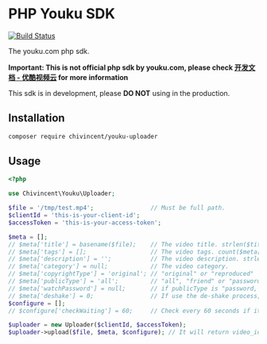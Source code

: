 # PHP Youku SDK

[![Build Status](https://travis-ci.com/ChiVincent/youku-uploader.svg?branch=master)](https://travis-ci.com/ChiVincent/youku-uploader)

The youku.com php sdk.

**Important: This is not official php sdk by youku.com, please check [开发文档 - 优酷视频云](https://cloud.youku.com/docs) for more information**

This sdk is in development, please **DO NOT** using in the production.

## Installation

```bash
composer require chivincent/youku-uploader
```

## Usage

```php
<?php

use Chivincent\Youku\Uploader;

$file = '/tmp/test.mp4';                // Must be full path.
$clientId = 'this-is-your-client-id';
$accessToken = 'this-is-your-access-token';

$meta = [];
// $meta['title'] = basename($file);    // The video title. strlen($title) should between 2 and 50.
// $meta['tags'] = [];                  // The video tags. count($meta['tags']) should <= 10, and each tag strlen($tag) should >= 2 and <= 12
// $meta['description'] = '';           // The video description. strlen($description) should < 2000
// $meta['category'] = null;            // The video category.
// $meta['copyrightType'] = 'original'; // "original" or "reproduced"
// $meta['publicType'] = 'all';         // "all", "friend" or "password"
// $meta['watchPassword'] = null;       // if publicType is "password, this is required.
// $meta['deshake'] = 0;                // If use the de-shake process, it is 1.  
$configure = [];
// $configure['checkWaiting'] = 60;     // Check every 60 seconds if it can be committed.

$uploader = new Uploader($clientId, $accessToken);
$uploader->upload($file, $meta, $configure); // It will return video_id for youku.
```